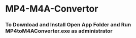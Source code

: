 ﻿# MP4-M4A-Convertor
### To Download and Install Open App Folder and Run MP4toM4AConverter.exe as administrator
